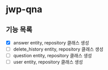 # jwp-qna

## 기능 목록 
- [x] answer entity, repository 클래스 생성 
- [ ] delete_history entity, repository 클래스 생성 
- [ ] question entity, repository 클래스 생성 
- [ ] user entity, repository 클래스 생성
